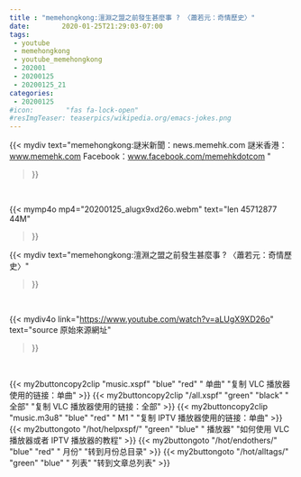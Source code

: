 ```yaml
---
title : "memehongkong:澶淵之盟之前發生甚麼事 ? 〈蕭若元：奇情歷史〉"
date:        2020-01-25T21:29:03-07:00
tags:
 - youtube
 - memehongkong
 - youtube_memehongkong
 - 202001
 - 20200125
 - 20200125_21
categories:
 - 20200125
#icon:        "fas fa-lock-open"
#resImgTeaser: teaserpics/wikipedia.org/emacs-jokes.png
---
```


{{< mydiv text="memehongkong:謎米新聞：news.memehk.com 謎米香港： www.memehk.com Facebook：www.facebook.com/memehkdotcom "
>}}
<br>


{{< mymp4o mp4="20200125_alugx9xd26o.webm"
text="len 45712877    44M"
>}}


{{< mydiv text="memehongkong:澶淵之盟之前發生甚麼事 ? 〈蕭若元：奇情歷史〉"
>}}
<br>

{{< mydiv4o link="https://www.youtube.com/watch?v=aLUgX9XD26o"
text="source 原始來源網址"
>}}


<br>




{{< my2buttoncopy2clip "music.xspf"        "blue"   "red"    " 单曲"  "复制 VLC 播放器使用的链接：单曲" >}} {{< my2buttoncopy2clip "/all.xspf"         "green"  "black"  " 全部"  "复制 VLC 播放器使用的链接：全部" >}} {{< my2buttoncopy2clip "music.m3u8"        "blue"   "red"    " M1 "    "复制 IPTV 播放器使用的链接：单曲" >}} {{< my2buttongoto      "/hot/helpxspf/"    "green"  "blue"   " 播放器" "如何使用 VLC 播放器或者 IPTV 播放器的教程" >}} {{< my2buttongoto      "/hot/endothers/"   "blue"   "red"    " 月份"   "转到月份总目录" >}} {{< my2buttongoto      "/hot/alltags/"     "green"  "blue"   " 列表"   "转到文章总列表" >}} 
